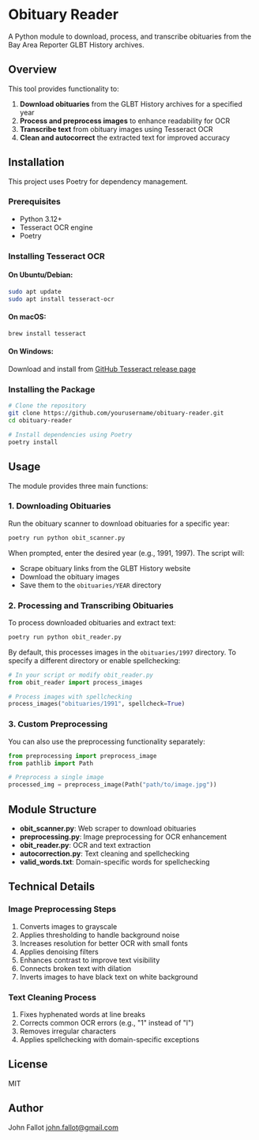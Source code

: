 # Obituary Reader

A Python module to download, process, and transcribe obituaries from the Bay Area Reporter GLBT History archives.

## Overview

This tool provides functionality to:

1. **Download obituaries** from the GLBT History archives for a specified year
2. **Process and preprocess images** to enhance readability for OCR
3. **Transcribe text** from obituary images using Tesseract OCR
4. **Clean and autocorrect** the extracted text for improved accuracy

## Installation

This project uses Poetry for dependency management.

### Prerequisites

- Python 3.12+
- Tesseract OCR engine
- Poetry

### Installing Tesseract OCR

#### On Ubuntu/Debian:

```bash
sudo apt update
sudo apt install tesseract-ocr
```

#### On macOS:

```bash
brew install tesseract
```

#### On Windows:

Download and install from [GitHub Tesseract release page](https://github.com/UB-Mannheim/tesseract/wiki)

### Installing the Package

```bash
# Clone the repository
git clone https://github.com/yourusername/obituary-reader.git
cd obituary-reader

# Install dependencies using Poetry
poetry install
```

## Usage

The module provides three main functions:

### 1. Downloading Obituaries

Run the obituary scanner to download obituaries for a specific year:

```bash
poetry run python obit_scanner.py
```

When prompted, enter the desired year (e.g., 1991, 1997). The script will:

- Scrape obituary links from the GLBT History website
- Download the obituary images
- Save them to the `obituaries/YEAR` directory

### 2. Processing and Transcribing Obituaries

To process downloaded obituaries and extract text:

```bash
poetry run python obit_reader.py
```

By default, this processes images in the `obituaries/1997` directory. To specify a different directory or enable spellchecking:

```python
# In your script or modify obit_reader.py
from obit_reader import process_images

# Process images with spellchecking
process_images("obituaries/1991", spellcheck=True)
```

### 3. Custom Preprocessing

You can also use the preprocessing functionality separately:

```python
from preprocessing import preprocess_image
from pathlib import Path

# Preprocess a single image
processed_img = preprocess_image(Path("path/to/image.jpg"))
```

## Module Structure

- **obit_scanner.py**: Web scraper to download obituaries
- **preprocessing.py**: Image preprocessing for OCR enhancement
- **obit_reader.py**: OCR and text extraction
- **autocorrection.py**: Text cleaning and spellchecking
- **valid_words.txt**: Domain-specific words for spellchecking

## Technical Details

### Image Preprocessing Steps

1. Converts images to grayscale
2. Applies thresholding to handle background noise
3. Increases resolution for better OCR with small fonts
4. Applies denoising filters
5. Enhances contrast to improve text visibility
6. Connects broken text with dilation
7. Inverts images to have black text on white background

### Text Cleaning Process

1. Fixes hyphenated words at line breaks
2. Corrects common OCR errors (e.g., "1" instead of "l")
3. Removes irregular characters
4. Applies spellchecking with domain-specific exceptions

## License

MIT

## Author

John Fallot <john.fallot@gmail.com>
